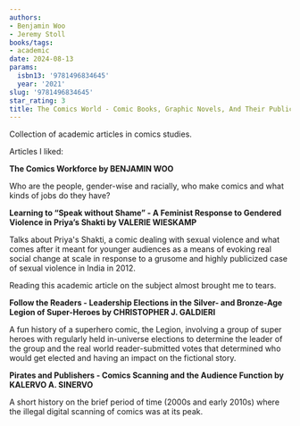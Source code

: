 ```yaml
---
authors:
- Benjamin Woo
- Jeremy Stoll
books/tags:
- academic
date: 2024-08-13
params:
  isbn13: '9781496834645'
  year: '2021'
slug: '9781496834645'
star_rating: 3
title: The Comics World - Comic Books, Graphic Novels, And Their Publics
---
```


Collection of academic articles in comics studies.

<!--more-->

Articles I liked:

**The Comics Workforce by BENJAMIN WOO**

Who are the people, gender-wise and racially, who make comics and what kinds of jobs do they have?

**Learning to “Speak without Shame” - A Feminist Response to Gendered Violence in Priya’s Shakti by VALERIE WIESKAMP**

Talks about Priya's Shakti, a comic dealing with sexual violence and what comes after it meant for younger audiences as a means of evoking real social change at scale in response to a grusome and highly publicized case of sexual violence in India in 2012.

Reading this academic article on the subject almost brought me to tears.

**Follow the Readers - Leadership Elections in the Silver- and Bronze-Age Legion of Super-Heroes by CHRISTOPHER J. GALDIERI**

A fun history of a superhero comic, the Legion, involving a group of super heroes with regularly held in-universe elections to determine the leader of the group and the real world reader-submitted votes that determined who would get elected and having an impact on the fictional story. 

**Pirates and Publishers - Comics Scanning and the Audience Function by KALERVO A. SINERVO**

A short history on the brief period of time (2000s and early 2010s) where the illegal digital scanning of comics was at its peak.
